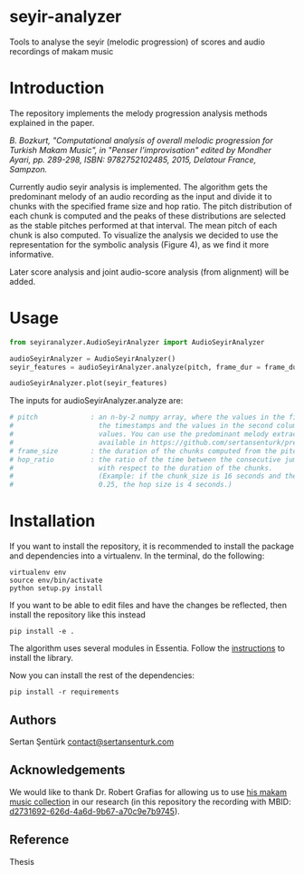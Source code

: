 # seyir-analyzer

Tools to analyse the seyir (melodic progression) of scores and audio recordings of makam music

Introduction
=======
The repository implements the melody progression analysis methods explained in the paper.

_B. Bozkurt, "Computational analysis of overall melodic progression for Turkish Makam Music", in "Penser l’improvisation" edited by Mondher Ayari, pp. 289-298, ISBN: 9782752102485, 2015, Delatour France, Sampzon._

Currently audio seyir analysis is implemented. The algorithm gets the predominant melody of an audio recording as the input and divide it to chunks with the specified frame size and hop ratio. The pitch distribution of each chunk is computed and the peaks of these distributions are selected as the stable pitches performed at that interval. The mean pitch of each chunk is also computed. To visualize the analysis we decided to use the representation for the symbolic analysis (Figure 4), as we find it more informative.

Later score analysis and joint audio-score analysis (from alignment) will be added.

Usage
=======
```python
from seyiranalyzer.AudioSeyirAnalyzer import AudioSeyirAnalyzer

audioSeyirAnalyzer = AudioSeyirAnalyzer()
seyir_features = audioSeyirAnalyzer.analyze(pitch, frame_dur = frame_dur, hop_ratio = hop_ratio)

audioSeyirAnalyzer.plot(seyir_features)
```

The inputs for audioSeyirAnalyzer.analyze are:
```python
# pitch 		    : an n-by-2 numpy array, where the values in the first column are 
#					  the timestamps and the values in the second column are frequency 
#					  values. You can use the predominant melody extraction algorithm
#                     available in https://github.com/sertansenturk/predominantmelodymakam
# frame_size        : the duration of the chunks computed from the pitch in seconds
# hop_ratio         : the ratio of the time between the consecutive jumps of chunks
#                     with respect to the duration of the chunks.
#                     (Example: if the chunk_size is 16 seconds and the hop_ratio is
#                     0.25, the hop size is 4 seconds.)
```

Installation
============

If you want to install the repository, it is recommended to install the package and dependencies into a virtualenv. In the terminal, do the following:

    virtualenv env
    source env/bin/activate
    python setup.py install

If you want to be able to edit files and have the changes be reflected, then install the repository like this instead

    pip install -e .

The algorithm uses several modules in Essentia. Follow the [instructions](essentia.upf.edu/documentation/installing.html) to install the library.

Now you can install the rest of the dependencies:

    pip install -r requirements

Authors
-------
Sertan Şentürk
contact@sertansenturk.com

Acknowledgements
------
We would like to thank Dr. Robert Grafias for allowing us to use [his makam music collection](https://eee.uci.edu/programs/rgarfias/films.html) in our research (in this repository the recording with MBID: [d2731692-626d-4a6d-9b67-a70c9e7b9745](http://musicbrainz.org/recording/d2731692-626d-4a6d-9b67-a70c9e7b9745)).

Reference
-------
Thesis
